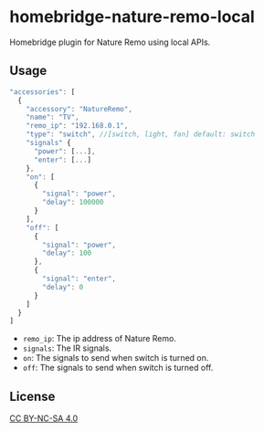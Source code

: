 # homebridge-nature-remo-local

Homebridge plugin for Nature Remo using local APIs.

## Usage

```js
"accessories": [
  {
    "accessory": "NatureRemo",
    "name": "TV",
    "remo_ip": "192.168.0.1",
    "type": "switch", //[switch, light, fan] default: switch
    "signals" {
      "power": [...],
      "enter": [...]
    },
    "on": [
      {
        "signal": "power",
        "delay": 100000
      }
    ],
    "off": [
      {
        "signal": "power",
        "delay": 100
      },
      {
        "signal": "enter",
        "delay": 0
      }
    ]
  }
]
```

* `remo_ip`: The ip address of Nature Remo.
* `signals`: The IR signals.
* `on`: The signals to send when switch is turned on.
* `off`: The signals to send when switch is turned off.

## License

[CC BY-NC-SA 4.0](https://creativecommons.org/licenses/by-nc-sa/4.0/)

